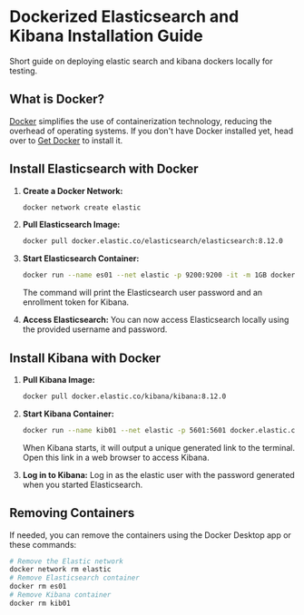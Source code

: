
# Dockerized Elasticsearch and Kibana Installation Guide

Short guide on deploying elastic search and kibana dockers locally for testing.

## What is Docker?

[Docker](https://www.docker.com/) simplifies the use of containerization technology, reducing the overhead of operating systems. If you don't have Docker installed yet, head over to [Get Docker](https://docs.docker.com/get-docker/) to install it.

## Install Elasticsearch with Docker

1. **Create a Docker Network:**
    ```bash
    docker network create elastic
    ```

2. **Pull Elasticsearch Image:**
    ```bash
    docker pull docker.elastic.co/elasticsearch/elasticsearch:8.12.0
    ```

3. **Start Elasticsearch Container:**
    ```bash
    docker run --name es01 --net elastic -p 9200:9200 -it -m 1GB docker.elastic.co/elasticsearch/elasticsearch:8.12.0
    ```
    The command will print the Elasticsearch user password and an enrollment token for Kibana.

4. **Access Elasticsearch:**
    You can now access Elasticsearch locally using the provided username and password.

## Install Kibana with Docker

1. **Pull Kibana Image:**
    ```bash
    docker pull docker.elastic.co/kibana/kibana:8.12.0
    ```

2. **Start Kibana Container:**
    ```bash
    docker run --name kib01 --net elastic -p 5601:5601 docker.elastic.co/kibana/kibana:8.12.0
    ```
    When Kibana starts, it will output a unique generated link to the terminal. Open this link in a web browser to access Kibana.

3. **Log in to Kibana:**
    Log in as the elastic user with the password generated when you started Elasticsearch.

## Removing Containers

If needed, you can remove the containers using the Docker Desktop app or these commands:

```bash
# Remove the Elastic network
docker network rm elastic
# Remove Elasticsearch container
docker rm es01
# Remove Kibana container
docker rm kib01
